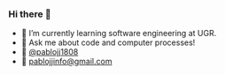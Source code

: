 ### Hi there 👋
- 🌱 I’m currently learning software engineering at UGR.
- 💬 Ask me about code and computer processes!
- 📲 [@pablojj1808](https://t.me/pablojjinfo) 
- 📧 pablojjinfo@gmail.com
<!--
**pablojj1808/pablojj1808** is a ✨ _special_ ✨ repository because its `README.md` (this file) appears on your GitHub profile.

Here are some ideas to get you starthqqed:
- 🎓 I’m currently on
- 🔭 I’m currently working on ...
- 🌱 I’m currently learning ...
- 👯 I’m looking to collaborate on ...
- 🤔 I’m looking for help with ...
- 💬 Ask me about ...
- 📫 How to reach me: ...
- 😄 Pronouns: ...
- ⚡ Fun fact: ...
-->
